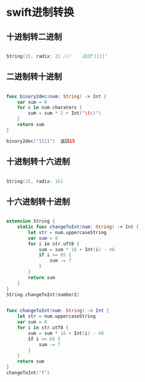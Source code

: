 # swift进制转换

## 十进制转二进制

``` swift

String(15, radix: 2) ///	返回"1111"

```

## 二进制转十进制

``` swift

func binary2dec(num: String) -> Int {
	var sum = 0
	for c in num.charaters {
		sum = sum * 2 + Int("\(c)")
	}
	return sum
}

binary2dec("1111")	返回15

```

## 十进制转十六进制

``` swift

String(15, radix: 16)

```

## 十六进制转十进制

``` swift

extension String {
	static func changeToInt(num: String) -> Int {
		let str = num.uppercaseString
		var sum = 0
		for i in str.uft8 {
			sum = sum * 16 + Int(i) - 48
			if i >= 65 {
				sum -= 7
			}
		}
		return sum
	}
}
String.changeToInt(number2)

```

``` swift

func changeToInt(num: String) -> Int {
	let str = num.uppercaseString
	var sum = 0
	for i in str.utf8 {
		sum = sum * 16 + Int(i) - 48
		if i >= 65 {
			sum -= 7
		}
	}
	return sum
}
changeToInt("f")

```
